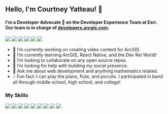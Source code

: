 ## Hello, I'm Courtney Yatteau! 👋

#### I'm a Developer Advocate 🥑 on the Developer Experience Team at Esri. Our team is in charge of [developers.arcgis.com](developers.arcgis.com).

<a target="_blank" href="https://www.linkedin.com/in/courtneyyatteau/"><img src="https://img.shields.io/badge/-LinkedIn-0077B5?style=for-the-badge&logo=Linkedin&logoColor=white"></img></a> <a target="_blank" href="https://twitter.com/c_yatteau"><img src="https://img.shields.io/badge/-Twitter-1DA1F2?style=for-the-badge&logo=Twitter&logoColor=white"></img></a> <a href="https://www.instagram.com/c_yatteau/"><img src="https://img.shields.io/badge/Instagram-E4405F?style=for-the-badge&logo=instagram&logoColor=white"></img></a> <a target="_blank" href="https://youtube.com/channel/UCZZe1tS_wmHYXNoivPeptYw"><img src="https://img.shields.io/badge/YouTube-FF0000?style=for-the-badge&logo=youtube&logoColor=white"></img></a> <a target="_blank" href="https://medium.com/@c_yatteau"><img src="https://img.shields.io/badge/-Medium-12100E?style=for-the-badge&logo=Medium&logoColor=white"></img></a> <a target="_blank" href="https://dev.to/c_yatteau"><img src="https://img.shields.io/badge/dev.to-0A0A0A?style=for-the-badge&logo=devdotto&logoColor=white"></img></a>

- 🔭 I’m currently working on creating video content for ArcGIS.
- 🌱 I’m currently learning ArcGIS, React Native, and the Dev Rel World!
- 👯 I’m looking to collaborate on any open source repos.
- 🤔 I’m looking for help with building my social presence.
- 💬 Ask me about web development and anything mathematics related.
- 🎶 Fun fact: I can play the piano, flute, and piccolo. I participated in band all through middle school, high school, and college! 

### My Skills
<img src="https://img.shields.io/badge/HTML5-E34F26?style=for-the-badge&logo=html5&logoColor=white"></img> <img src="https://img.shields.io/badge/CSS3-1572B6?style=for-the-badge&logo=css3&logoColor=white"></img> <img src="https://img.shields.io/badge/JavaScript-F7DF1E?style=for-the-badge&logo=javascript&logoColor=black"></img> <img src="https://img.shields.io/badge/React-20232A?style=for-the-badge&logo=react&logoColor=61DAFB"></img> <img src="https://img.shields.io/badge/Bootstrap-563D7C?style=for-the-badge&logo=bootstrap&logoColor=white"></img> <img src="https://img.shields.io/badge/Netlify-00C7B7?style=for-the-badge&logo=netlify&logoColor=white"></img> <img src="https://img.shields.io/badge/React_Native-20232A?style=for-the-badge&logo=react&logoColor=61DAFB"></img> <img src="https://img.shields.io/badge/Heroku-430098?style=for-the-badge&logo=heroku&logoColor=white"></img> <img src="https://img.shields.io/badge/Express.js-404D59?style=for-the-badge"></img>

